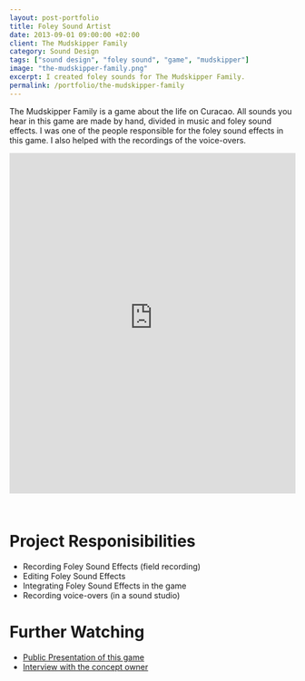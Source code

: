 ```yaml
---
layout: post-portfolio
title: Foley Sound Artist
date: 2013-09-01 09:00:00 +02:00
client: The Mudskipper Family
category: Sound Design
tags: ["sound design", "foley sound", "game", "mudskipper"]
image: "the-mudskipper-family.png"
excerpt: I created foley sounds for The Mudskipper Family.
permalink: /portfolio/the-mudskipper-family
---
```


The Mudskipper Family is a game about the life on Curacao. All sounds you hear in this game are made by hand, divided in music and foley sound effects. I was one of the people responsible for the foley sound effects in this game. I also helped with the recordings of the voice-overs.

<iframe height="600" src="https://www.youtube-nocookie.com/embed/8KqmrHaaHi8" frameborder="0" allow="accelerometer; autoplay; encrypted-media; gyroscope; picture-in-picture" style="width: 100%; margin-bottom: 2em;" allowfullscreen></iframe>


# Project Responisibilities

- Recording Foley Sound Effects (field recording)
- Editing Foley Sound Effects
- Integrating Foley Sound Effects in the game
- Recording voice-overs (in a sound studio)


# Further Watching

- [Public Presentation of this game](https://www.youtube.com/watch?v=iOck5YNdgmg)
- [Interview with the concept owner](https://www.youtube.com/watch?v=lLxT1lPj-oI)